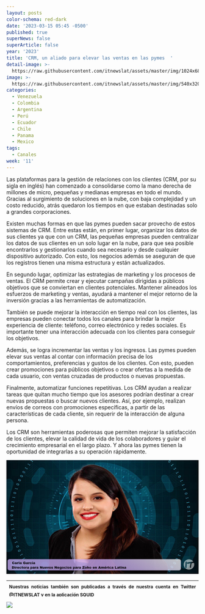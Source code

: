 ```yaml
---
layout: posts
color-schema: red-dark
date: '2023-03-15 05:45 -0500'
published: true
superNews: false
superArticle: false
year: '2023'
title: 'CRM, un aliado para elevar las ventas en las pymes  '
detail-image: >-
  https://raw.githubusercontent.com/itnewslat/assets/master/img/1024x680/Carla-Garcia-g.jpg
image: >-
  https://raw.githubusercontent.com/itnewslat/assets/master/img/540x320/Carla-Garcia-p.jpg
categories:
  - Venezuela
  - Colombia
  - Argentina
  - Perú
  - Ecuador
  - Chile
  - Panama
  - Mexico
tags:
  - Canales
week: '11'
---
```

Las plataformas para la gestión de relaciones con los clientes (CRM, por su sigla en inglés) han comenzado a consolidarse como la mano derecha de millones de micro, pequeñas y medianas empresas en todo el mundo. Gracias al surgimiento de soluciones en la nube, con baja complejidad y un costo reducido, atrás quedaron los tiempos en que estaban destinadas solo a grandes corporaciones. 

Existen muchas formas en que las pymes pueden sacar provecho de estos sistemas de CRM. Entre estas están, en primer lugar, organizar los datos de sus clientes ya que con un CRM, las pequeñas empresas pueden centralizar los datos de sus clientes en un solo lugar en la nube, para que sea posible encontrarlos y gestionarlos cuando sea necesario y desde cualquier dispositivo autorizado. Con esto, los negocios además se aseguran de que los registros tienen una misma estructura y están actualizados. 

En segundo lugar, optimizar las estrategias de marketing y los procesos de ventas. El CRM permite crear y ejecutar campañas dirigidas a públicos objetivos que se conviertan en clientes potenciales. Mantener alineados los esfuerzos de marketing y ventas, ayudará a mantener el mejor retorno de la inversión gracias a las herramientas de automatización. 

También  se puede mejorar la interacción en tiempo real con los clientes, las empresas pueden conectar todos los canales para brindar la mejor experiencia de cliente: teléfono, correo electrónico y redes sociales. Es importante tener una interacción adecuada con los clientes para conseguir los objetivos.

Además, se logra incrementar las ventas y los ingresos. Las pymes pueden elevar sus ventas al contar con información precisa de los comportamientos, preferencias y gustos de los clientes. Con esto, pueden crear promociones para públicos objetivos o crear ofertas a la medida de cada usuario, con ventas cruzadas de productos o nuevas propuestas.

Finalmente, automatizar funciones repetitivas. Los CRM ayudan a realizar tareas que quitan mucho tiempo que los asesores podrían destinar a crear nuevas propuestas o buscar nuevos clientes. Así, por ejemplo, realizan envíos de correos con promociones específicas, a partir de las características de cada cliente, sin requerir de la interacción de alguna persona. 

Los CRM son herramientas poderosas que permiten mejorar la satisfacción de los clientes, elevar la calidad de vida de los colaboradores y guiar el crecimiento empresarial en el largo plazo. Y ahora las pymes tienen la oportunidad de integrarlas a su operación rápidamente.   

![](https://raw.githubusercontent.com/itnewslat/assets/master/img/540x320/Carla-Garcia-p.jpg)

<table style="height: 42px;" width="569">
<tbody>
<tr>
<td style="text-align: justify;"><sub><strong>Nuestras noticias también son publicadas a través de nuestra cuenta en Twitter <a href="https://twitter.com/itnewslat?lang=es">@ITNEWSLAT</a> y en la aplicación <a href="https://squidapp.co/en/">SQUID</a></strong></sub></td>
</tr>
</tbody>
</table>
<img src="https://tracker.metricool.com/c3po.jpg?hash=56f88a41e39ab42c063cc51676587a04"/>